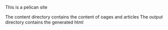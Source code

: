 This is a pelican site

The content directory contains the content of oages and articles
The output directory contains the generated html

